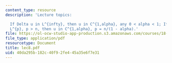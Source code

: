 ```yaml
---
content_type: resource
description: 'Lecture topics:

  If Delta u in L^{infty}, then u in C^{1,alpha}, any 0 < alpha < 1; If Delta u in
  L^{p}, p > n, then u in C^{1,alpha}, p = n/(1 - alpha).'
file: https://ol-ocw-studio-app-production.s3.amazonaws.com/courses/18-156-differential-analysis-spring-2004/40da295b182c40f92fe445a35e6f7e31_lec8.pdf
file_type: application/pdf
resourcetype: Document
title: lec8.pdf
uid: 40da295b-182c-40f9-2fe4-45a35e6f7e31
---
```

